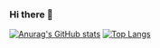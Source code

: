 ### Hi there 👋

[![Anurag's GitHub stats](https://github-readme-stats.vercel.app/api?username=szbrooks2017)](https://github.com/anuraghazra/github-readme-stats)
[![Top Langs](https://github-readme-stats.vercel.app/api/top-langs/?username=szbrooks2017&layout=compact)](https://github.com/anuraghazra/github-readme-stats)
